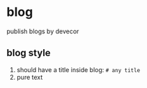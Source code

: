 # blog
publish blogs by devecor

## blog style

1. should have a title inside blog: `# any title`
2. pure text